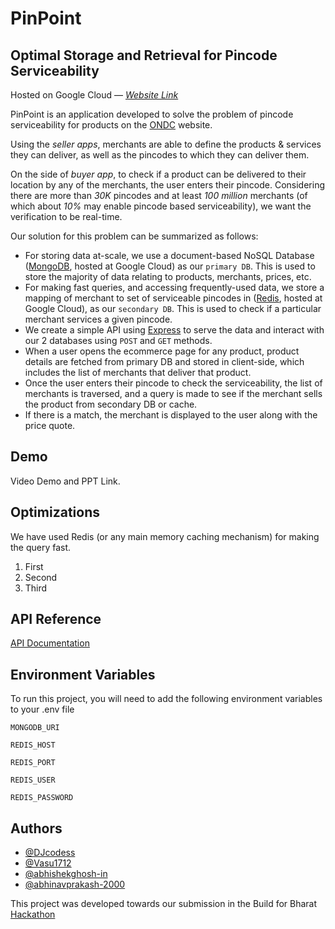 # PinPoint

## Optimal Storage and Retrieval for Pincode Serviceability

Hosted on Google Cloud &mdash; [_Website Link_]()

PinPoint is an application developed to solve the problem of pincode serviceability for products on the [ONDC](https://ondc.org/) website.

Using the _seller apps_, merchants are able to define the products & services they can deliver, as well as the pincodes to which they can deliver them.

On the side of _buyer app_, to check if a product can be delivered to their location by any of the merchants, the user enters their pincode.
Considering there are more than _30K_ pincodes and at least _100 million_ merchants (of which about _10%_ may enable pincode based serviceability), we want the verification to be real-time.

Our solution for this problem can be summarized as follows:

- For storing data at-scale, we use a document-based NoSQL Database ([MongoDB](https://www.mongodb.com/), hosted at Google Cloud) as our `primary DB`. This is used to store the majority of data relating to products, merchants, prices, etc.
- For making fast queries, and accessing frequently-used data, we store a mapping of merchant to set of serviceable pincodes in ([Redis](https://redis.io/), hosted at Google Cloud), as our `secondary DB`. This is used to check if a particular merchant services a given pincode.
- We create a simple API using [Express](https://expressjs.com/) to serve the data and interact with our 2 databases using `POST` and `GET` methods.
- When a user opens the ecommerce page for any product, product details are fetched from primary DB and stored in client-side, which includes the list of merchants that deliver that product.
- Once the user enters their pincode to check the serviceability, the list of merchants is traversed, and a query is made to see if the merchant sells the product from secondary DB or cache.
- If there is a match, the merchant is displayed to the user along with the price quote.

## Demo

Video Demo and PPT Link.

## Optimizations

We have used Redis (or any main memory caching mechanism) for making the query fast.

1. First
2. Second
3. Third

## API Reference

[API Documentation](/server/index.html)

## Environment Variables

To run this project, you will need to add the following environment variables to your .env file

`MONGODB_URI`

`REDIS_HOST`

`REDIS_PORT`

`REDIS_USER`

`REDIS_PASSWORD`

## Authors

- [@DJcodess](https://github.com/DJcodess)
- [@Vasu1712](https://github.com/Vasu1712)
- [@abhishekghosh-in](https://github.com/abhishekghosh-in)
- [@abhinavprakash-2000](https://github.com/abhinavprakash-2000)

This project was developed towards our submission in the Build for Bharat [Hackathon](https://hack2skill.com/build-for-bharat-hackathon-ondc-google-cloud)
